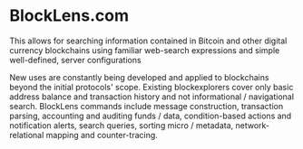 BlockLens.com
=========

This allows for searching information contained in Bitcoin and other digital currency blockchains using familiar web-search expressions and simple well-defined, server configurations

New uses are constantly being developed and applied to blockchains beyond the initial protocols' scope. Existing blockexplorers cover only basic address balance and transaction history and not informational / navigational search. BlockLens commands include message construction, transaction parsing, accounting and auditing funds / data, condition-based actions and notification alerts, search queries, sorting micro / metadata, network-relational mapping and counter-tracing.
